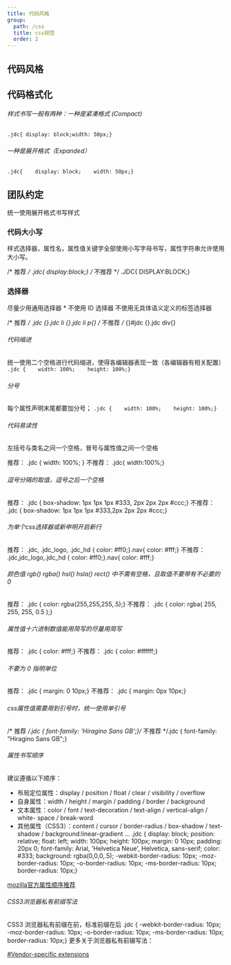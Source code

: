 ```yaml
---
title: 代码风格
group:
  path: /css
  title: css规范
  order: 2
---
```


代码风格
-----------------------

## 代码格式化
###### 样式书写一般有两种：一种是紧凑格式 (Compact)
```
.jdc{ display: block;width: 50px;}
```
###### 一种是展开格式（Expanded）
```
.jdc{    display: block;    width: 50px;}
```

## 团队约定
统一使用展开格式书写样式

### 代码大小写
样式选择器，属性名，属性值关键字全部使用小写字母书写，属性字符串允许使用大小写。

/* 推荐 */
.jdc{	display:block;}	
/* 不推荐 */
.JDC{	DISPLAY:BLOCK;}

### 选择器
尽量少用通用选择器 *
不使用 ID 选择器
不使用无具体语义定义的标签选择器

/* 推荐 */
.jdc {}.jdc li {}.jdc li p{}
/* 不推荐 */*
{}#jdc {}.jdc div{}

###### 代码缩进
统一使用二个空格进行代码缩进，使得各编辑器表现一致（各编辑器有相关配置）
`.jdc {    width: 100%;    height: 100%;}`

###### 分号
每个属性声明末尾都要加分号；
`.jdc {    width: 100%;    height: 100%;}`

###### 代码易读性
左括号与类名之间一个空格，冒号与属性值之间一个空格

推荐：
.jdc {     width: 100%; }
不推荐：
.jdc{     width:100%;}

###### 逗号分隔的取值，逗号之后一个空格
推荐：
.jdc {    box-shadow: 1px 1px 1px #333, 2px 2px 2px #ccc;}
不推荐：
.jdc {    box-shadow: 1px 1px 1px #333,2px 2px 2px #ccc;}

###### 为单个css选择器或新申明开启新行
推荐：
.jdc, .jdc_logo, .jdc_hd {    color: #ff0;}.nav{    color: #fff;}
不推荐：
.jdc,jdc_logo,.jdc_hd {    color: #ff0;}.nav{    color: #fff;}

###### 颜色值 rgb() rgba() hsl() hsla() rect() 中不需有空格，且取值不要带有不必要的 0
推荐：
.jdc {    color: rgba(255,255,255,.5);}
不推荐：
.jdc {    color: rgba( 255, 255, 255, 0.5 );}

###### 属性值十六进制数值能用简写的尽量用简写
推荐：
.jdc {    color: #fff;}
不推荐：
.jdc {    color: #ffffff;}

###### 不要为 0 指明单位
推荐：
.jdc {    margin: 0 10px;}
不推荐：
.jdc {    margin: 0px 10px;}

###### css属性值需要用到引号时，统一使用单引号
/* 推荐 */.jdc { 	font-family: 'Hiragino Sans GB';}/* 不推荐 */.jdc { 	font-family: "Hiragino Sans GB";}

###### 属性书写顺序
建议遵循以下顺序：
- 布局定位属性：display / position / float / clear / visibility / overflow
- 自身属性：width / height / margin / padding / border / background
- 文本属性：color / font / text-decoration / text-align / vertical-align / white- space / break-word
- 其他属性（CSS3）：content / cursor / border-radius / box-shadow / text-shadow / background:linear-gradient …
.jdc {    display: block;    position: relative;    float: left;    width: 100px;    height: 100px;    margin: 0 10px;    padding: 20px 0;    font-family: Arial, 'Helvetica Neue', Helvetica, sans-serif;    color: #333;    background: rgba(0,0,0,.5);    -webkit-border-radius: 10px;    -moz-border-radius: 10px;    -o-border-radius: 10px;    -ms-border-radius: 10px;    border-radius: 10px;}

[mozilla官方属性顺序推荐](https://www.mozilla.org/css/base/content.css)

###### CSS3浏览器私有前缀写法
CSS3 浏览器私有前缀在前，标准前缀在后
.jdc {    -webkit-border-radius: 10px;    -moz-border-radius: 10px;    -o-border-radius: 10px;    -ms-border-radius: 10px;    border-radius: 10px;}
更多关于浏览器私有前辍写法：

[#Vendor-specific extensions]()
